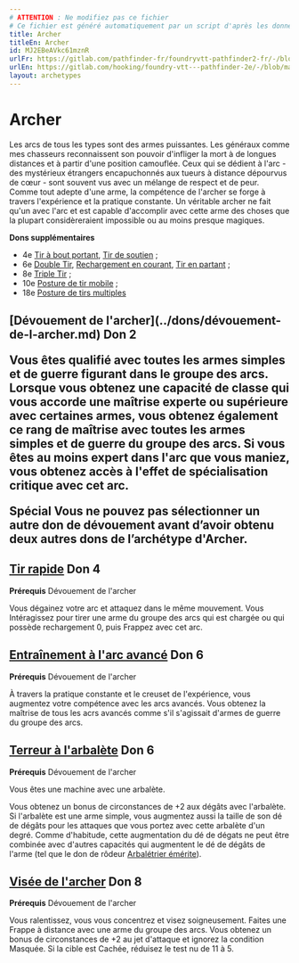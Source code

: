 ```yaml
---
# ATTENTION : Ne modifiez pas ce fichier
# Ce fichier est généré automatiquement par un script d'après les données du module Foundry VTT officiel et de sa traduction
title: Archer
titleEn: Archer
id: MJ2EBeAVkc61mznR
urlFr: https://gitlab.com/pathfinder-fr/foundryvtt-pathfinder2-fr/-/blob/master/data/archetypes/MJ2EBeAVkc61mznR.htm
urlEn: https://gitlab.com/hooking/foundry-vtt---pathfinder-2e/-/blob/master/packs/data/archetypes.db/archer.json
layout: archetypes
---
```

# Archer

Les arcs de tous les types sont des armes puissantes. Les généraux comme mes chasseurs reconnaissent son pouvoir d'infliger la mort à de longues distances et à partir d'une position camouflée. Ceux qui se dédient à l'arc - des mystérieux étrangers encapuchonnés aux tueurs à distance dépourvus de cœur - sont souvent vus avec un mélange de respect et de peur. Comme tout adepte d'une arme, la compétence de l'archer se forge à travers l'expérience et la pratique constante. Un véritable archer ne fait qu'un avec l'arc et est capable d'accomplir avec cette arme des choses que la plupart considèreraient impossible ou au moins presque magiques.

**Dons supplémentaires**

- 4e [Tir à bout portant](../dons/tir-à-bout-portant.md), [Tir de soutien](../dons/tir-de-soutien.md) ;
- 6e [Double Tir](../dons/double-tir.md), [Rechargement en courant](../dons/rechargement-en-courant.md), [Tir en partant](../dons/tir-en-partant.md) ;
- 8e [Triple Tir](../dons/triple-tir.md) ;
- 10e [Posture de tir mobile](../dons/posture-de-tir-mobile.md) ;
- 18e [Posture de tirs multiples](../dons/posture-de-tirs-multiples.md)

<h2 style="text-align: left;">[Dévouement de l'archer](../dons/dévouement-de-l-archer.md) Don 2

Vous êtes qualifié avec toutes les armes simples et de guerre figurant dans le groupe des arcs. Lorsque vous obtenez une capacité de classe qui vous accorde une maîtrise experte ou supérieure avec certaines armes, vous obtenez également ce rang de maîtrise avec toutes les armes simples et de guerre du groupe des arcs. Si vous êtes au moins expert dans l'arc que vous maniez, vous obtenez accès à l'effet de spécialisation critique avec cet arc.

**Spécial** Vous ne pouvez pas sélectionner un autre don de dévouement avant d’avoir obtenu deux autres dons de l’archétype d'Archer.
 
## [Tir rapide](../dons/tir-rapide.md) Don 4

**Prérequis** Dévouement de l'archer

Vous dégainez votre arc et attaquez dans le même mouvement. Vous Intéragissez pour tirer une arme du groupe des arcs qui est chargée ou qui possède rechargement 0, puis Frappez avec cet arc.

## [Entraînement à l'arc avancé](../dons/entraînement-à-l-arc-avancé.md) Don 6

**Prérequis** Dévouement de l'archer

À travers la pratique constante et le creuset de l'expérience, vous augmentez votre compétence avec les arcs avancés. Vous obtenez la maîtrise de tous les acrs avancés comme s'il s'agissait d'armes de guerre du groupe des arcs.

## [Terreur à l'arbalète](../dons/terreur-à-l-arbalète.md) Don 6

**Prérequis** Dévouement de l'archer

Vous êtes une machine avec une arbalète.

Vous obtenez un bonus de circonstances de +2 aux dégâts avec l'arbalète. Si l'arbalète est une arme simple, vous augmentez aussi la taille de son dé de dégâts pour les attaques que vous portez avec cette arbalète d'un degré. Comme d'habitude, cette augmentation du dé de dégats ne peut être combinée avec d'autres capacités qui augmentent le dé de dégâts de l'arme (tel que le don de rôdeur [Arbalétrier émérite](../dons/arbalétrier-émérite.md)).

## [Visée de l'archer](../dons/visée-de-l-archer.md) Don 8

**Prérequis** Dévouement de l'archer

Vous ralentissez, vous vous concentrez et visez soigneusement. Faites une <a class="entity-link" data-pack="pf2e.actionspf2e" data-id="VjxZFuUXrCU94MWR" draggable="true">Frappe</a> à distance avec une arme du groupe des arcs. Vous obtenez un bonus de circonstances de +2 au jet d'attaque et ignorez la condition <a class="entity-link" data-pack="pf2e.conditionitems" data-id="DmAIPqOBomZ7H95W" draggable="true"><i class="fas fa-book-open"></i>Masquée</a>. Si la cible est <a class="entity-link" data-pack="pf2e.conditionitems" data-id="iU0fEDdBp3rXpTMC" draggable="true"><i class="fas fa-book-open"></i>Cachée</a>, réduisez le test nu de 11 à 5.
